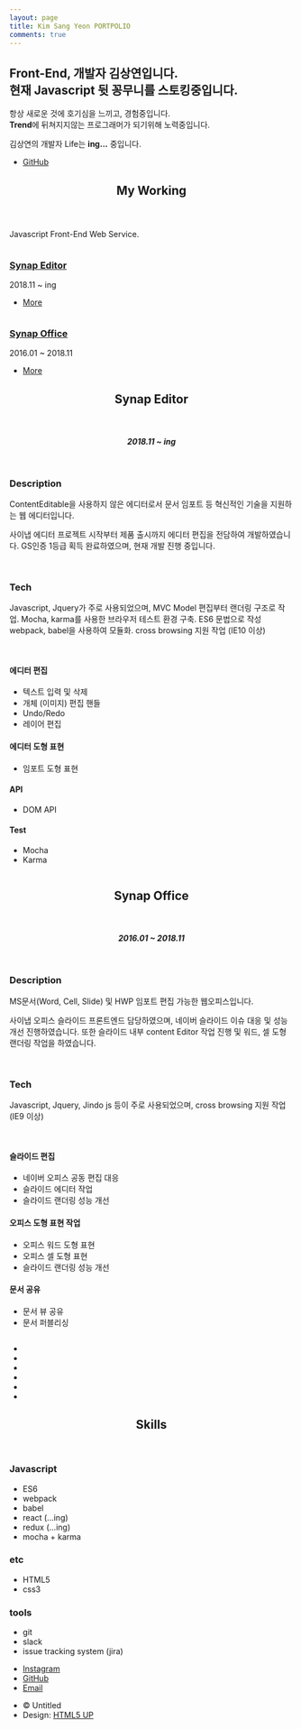 ```yaml
---
layout: page
title: Kim Sang Yeon PORTPOLIO
comments: true
---
```

<head>
    <title>Photon by HTML5 UP</title>
    <meta charset="utf-8" />
    <meta name="viewport" content="width=device-width, initial-scale=1, user-scalable=no" />
    <link rel="stylesheet" href="assets/css/about.css" />
    <noscript><link rel="stylesheet" href="assets/css/noscript.css" /></noscript>
</head>
<div class="is-preload">
    <!-- Header -->
    <section id="header">
        <div class="inner">
            <span class="icon major fa-cloud"></span>
            <h1><strong>Front-End</strong>, 개발자 김상연입니다.<br />
            현재 <strong>Javascript</strong> 뒷 꽁무니를 스토킹중입니다.</h1>
            <p>항상 새로운 것에 호기심을 느끼고, 경험중입니다.<br />
            <strong>Trend</strong>에 뒤쳐지지않는 프로그래머가 되기위해 노력중입니다.</p>
            <p>김상연의 개발자 Life는 <strong>ing...</strong> 중입니다.</p>
            <ul class="actions special">
                <li><a href="https://github.com/kimsangyeon" class="button scrolly">GitHub</a></li>
            </ul>
        </div>
    </section>
    <!-- Working -->
    <section id="three" class="main style1 special">
        <div class="container">
            <header class="major">
                <h2>My Working</h2>
            </header>
            <p>Javascript Front-End Web Service.</p>
            <div class="row gtr-150">
                <div class="col-4 col-12-medium">
                    <span class="image editor"><img src="images/about/editor.png" alt="" /></span>
                    <h3><a href="#resume-synapeditor">Synap Editor</a></h3>
                    <p>2018.11 ~ ing</p>
                    <ul class="actions special">
                        <li><a href="http://www.synapsoft.co.kr/editor" class="button">More</a></li>
                    </ul>
                </div>
                <div class="col-4 col-12-medium">
                    <span class="image office"><img src="images/about/office.png" alt="" /></span>
                    <h3><a href="#resume-synapoffice">Synap Office</a></h3>
                    <p>2016.01 ~ 2018.11</p>
                    <ul class="actions special">
                        <li><a href="http://www.synapsoft.co.kr/office" class="button">More</a></li>
                    </ul>
                </div>
            </div>
        </div>
    </section>
    <!-- SynapEditor -->
    <section id="one" class="main style1">
        <div class="container">
            <div class="row gtr-150">
                <div class="col-6 col-12-medium">
                    <header class="major">
                        <h2 id="resume-synapeditor">Synap Editor</h2><br>
                        <h5>2018.11 ~ ing</h5>
                    </header>
                    <h3>Description</h3>
                    <p>ContentEditable을 사용하지 않은 에디터로서 문서 임포트 등 혁신적인 기술을 지원하는 웹 에디터입니다.</p>
                    <p>사이냅 에디터 프로젝트 시작부터 제품 출시까지 에디터 편집을 전담하여 개발하였습니다. GS인증 1등급 획득 완료하였으며, 현재 개발 진행 중입니다.</p><br>
                    <h3>Tech</h3>
                    <p>Javascript, Jquery가 주로 사용되었으며, MVC Model 편집부터 랜더링 구조로 작업. Mocha, karma를 사용한 브라우저 테스트 환경 구축. ES6 문법으로 작성 webpack, babel을 사용하여 모듈화. cross browsing 지원 작업 (IE10 이상)</p><br>
                    <h4>에디터 편집</h4>
                    <ul>
                        <li>텍스트 입력 및 삭제</li>
                        <li>개체 (이미지) 편집 핸들</li>
                        <li>Undo/Redo</li>
                        <li>레이어 편집</li>
                    </ul>
                    <h4>에디터 도형 표현</h4>
                    <ul>
                        <li>임포트 도형 표현</li>
                    </ul>
                    <h4>API</h4>
                    <ul>
                        <li>DOM API</li>
                    </ul>
                    <h4>Test</h4>
                    <ul>
                        <li>Mocha</li>
                        <li>Karma</li>
                    </ul>
                </div>
                <div class="col-6 col-12-medium imp-medium">
                    <span class="image fit"><img src="images/about/editor2.jpg" alt="" /></span>
                </div>
            </div>
        </div>
    </section>
    <!-- Synap Office -->
    <section id="one" class="main style1">
        <div class="container">
            <div class="row gtr-150">
                <div class="col-6 col-12-medium">
                    <header class="major">
                        <h2 id="resume-synapoffice">Synap Office</h2><br>
                        <h5>2016.01 ~ 2018.11</h5>
                    </header>
                    <h3>Description</h3>
                    <p>MS문서(Word, Cell, Slide) 및 HWP 임포트 편집 가능한 웹오피스입니다.</p>
                    <p>사이냅 오피스 슬라이드 프론트엔드 담당하였으며, 네이버 슬라이드 이슈 대응 및 성능개선 진행하였습니다. 또한 슬라이드 내부 content Editor 작업 진행 및 워드, 셀 도형 랜더링 작업을 하였습니다.</p><br>
                    <h3>Tech</h3>
                    <p>Javascript, Jquery, Jindo js 등이 주로 사용되었으며, cross browsing 지원 작업 (IE9 이상)</p><br>
                    <h4>슬라이드 편집</h4>
                    <ul>
                        <li>네이버 오피스 공동 편집 대응</li>
                        <li>슬라이드 에디터 작업</li>
                        <li>슬라이드 랜더링 성능 개선</li>
                    </ul>
                    <h4>오피스 도형 표현 작업</h4>
                    <ul>
                        <li>오피스 워드 도형 표현</li>
                        <li>오피스 셀 도형 표현</li>
                        <li>슬라이드 랜더링 성능 개선</li>
                    </ul>
                    <h4>문서 공유</h4>
                    <ul>
                        <li>문서 뷰 공유</li>
                        <li>문서 퍼블리싱</li>
                    </ul>
                </div>
                <div class="col-6 col-12-medium imp-medium">
                    <span class="image fit"><img src="images/about/office2.jpg" alt="" /></span>
                </div>
            </div>
        </div>
    </section>
    <!-- skills -->
    <section id="two" class="main style2">
        <div class="container">
            <div class="row gtr-150">
                <div class="col-6 col-12-medium">
                    <ul class="major-icons">
                        <li><span class="icon style1 major fa-code"></span></li>
                        <li><span class="icon style2 major fa-bolt"></span></li>
                        <li><span class="icon style3 major fa-camera-retro"></span></li>
                        <li><span class="icon style4 major fa-cog"></span></li>
                        <li><span class="icon style5 major fa-desktop"></span></li>
                        <li><span class="icon style6 major fa-calendar"></span></li>
                    </ul>
                </div>
                <div class="col-6 col-12-medium">
                    <header class="major">
                        <h2>Skills</h2>
                    </header>
                    <h3>Javascript</h3>
                    <ul>
                        <li>ES6</li>
                        <li>webpack</li>
                        <li>babel</li>
                        <li>react (...ing)</li>
                        <li>redux (...ing)</li>
                        <li>mocha + karma</li>
                    </ul>
                    <h3>etc</h3>
                    <ul>
                        <li>HTML5</li>
                        <li>css3</li>
                    </ul>
                    <h3>tools</h3>
                    <ul>
                        <li>git</li>
                        <li>slack</li>
                        <li>issue tracking system (jira)</li>
                    </ul>
                </div>
            </div>
        </div>
    </section>
    <!-- Footer -->
    <section id="footer">
        <ul class="icons">
            <li><a href="https://www.instagram.com/overflow_script/" class="icon alt fa-instagram"><span class="label">Instagram</span></a></li>
            <li><a href="https://github.com/kimsangyeon" class="icon alt fa-github"><span class="label">GitHub</span></a></li>
            <li><a href="mailto:ksy424@synapsoft.co.kr" class="icon alt fa-envelope"><span class="label">Email</span></a></li>
        </ul>
        <ul class="copyright">
            <li>&copy; Untitled</li><li>Design: <a href="http://html5up.net">HTML5 UP</a></li>
        </ul>
    </section>
    <!-- Scripts -->
    <script src="assets/js/jquery.min.js"></script>
    <script src="assets/js/jquery.scrolly.min.js"></script>
    <script src="assets/js/browser.min.js"></script>
    <script src="assets/js/breakpoints.min.js"></script>
    <script src="assets/js/util.js"></script>
    <script src="assets/js/main.js"></script>
</div>